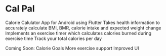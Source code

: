# Cal Pal
Calorie Calulator App for Android using Flutter
Takes health information to accurately calculate BMI, BMR, calorie intake and expected weight change
Implements an exercise timer which calculates calories burned during exercise time
Track your total calories per day

Coming Soon:
Calorie Goals
More exercise support
Improved UI

